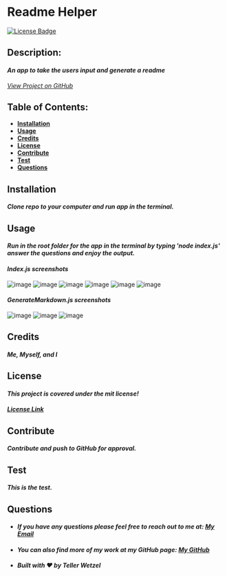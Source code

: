 # Readme Helper

  [![License Badge](https://img.shields.io/badge/license-mit-blue.svg)](#license)

  ## Description:
  #### *An app to take the users input and generate a readme*
  *[View Project on GitHub](https://github.com/teller35/readme-helper)*

  ## Table of Contents:
  * [**Installation**](#installation)
  * [**Usage**](#usage)
  * [**Credits**](#credits)
  * [**License**](#license)
  * [**Contribute**](#contribute)
  * [**Test**](#test)
  * [**Questions**](#questions)

  ## Installation
  
  #### *Clone repo to your computer and run app in the terminal.*
  

  ## Usage
  #### *Run in the root folder for the app in the terminal by typing 'node index.js' answer the questions and enjoy the output.*
  #### *Index.js screenshots*
  ![image](https://user-images.githubusercontent.com/79383305/118369393-615e7400-b560-11eb-849e-ca872718a6cc.png)
  ![image](https://user-images.githubusercontent.com/79383305/118369403-6ae7dc00-b560-11eb-9c6e-338154f4593b.png)
  ![image](https://user-images.githubusercontent.com/79383305/118369411-76d39e00-b560-11eb-9796-e2ea2ac1d692.png)
  ![image](https://user-images.githubusercontent.com/79383305/118369415-7fc46f80-b560-11eb-8940-60fc49a32e41.png)
  ![image](https://user-images.githubusercontent.com/79383305/118369420-8652e700-b560-11eb-9861-a79cf852655d.png)
  ![image](https://user-images.githubusercontent.com/79383305/118369429-8fdc4f00-b560-11eb-9b8c-38d085a002c8.png)
  #### *GenerateMarkdown.js screenshots*
  ![image](https://user-images.githubusercontent.com/79383305/118369506-de89e900-b560-11eb-95ea-b297bc2f113e.png)
  ![image](https://user-images.githubusercontent.com/79383305/118369511-e6498d80-b560-11eb-962c-951895758bb1.png)
  ![image](https://user-images.githubusercontent.com/79383305/118369522-ecd80500-b560-11eb-9f62-ebee01658aeb.png)

  ## Credits
  
  #### *Me, Myself, and I*
  

  ## License
  #### *This project is covered under the mit license!*
  #### *[License Link](https://choosealicense.com/licenses/mit)*

  ## Contribute
  
  #### *Contribute and push to GitHub for approval.*
  

  ## Test
  
  #### *This is the test.*
  

  ## Questions
  * #### *If you have any questions please feel free to reach out to me at: <a href='mailto:tellerwetzel@yahoo.com'></i>My Email</a>*
  * #### *You can also find more of my work at my GitHub page: [My GitHub](https://github.com/teller35)*
  * #### *Built with ❤️ by Teller Wetzel*
